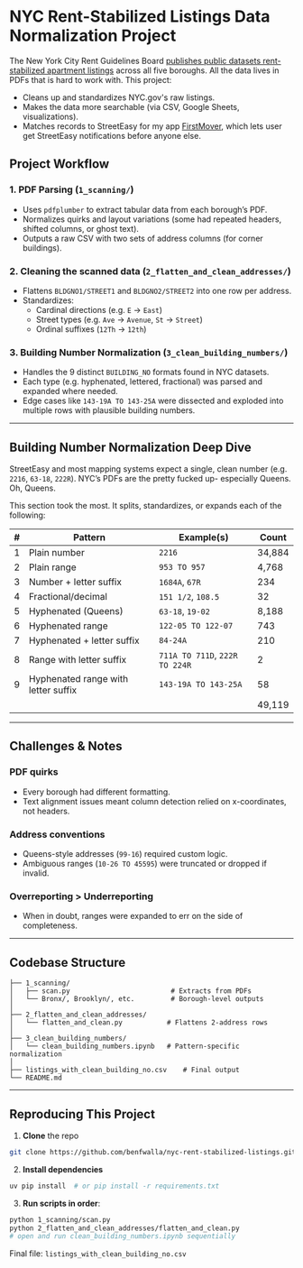 # NYC Rent-Stabilized Listings Data Normalization Project

The New York City Rent Guidelines Board [publishes public datasets rent-stabilized apartment listings](https://rentguidelinesboard.cityofnewyork.us/resources/rent-stabilized-building-lists/)
across all five boroughs. All the data lives in PDFs that is hard to work with. This project:
* Cleans up and standardizes NYC.gov's raw listings.
* Makes the data more searchable (via CSV, Google Sheets, visualizations).
* Matches records to StreetEasy for my app [FirstMover](https://www.firstmovernyc.com/), which lets user get StreetEasy
notifications before anyone else.

## Project Workflow

### 1. PDF Parsing (`1_scanning/`)

* Uses `pdfplumber` to extract tabular data from each borough’s PDF.
* Normalizes quirks and layout variations (some had repeated headers, shifted columns, or ghost text).
* Outputs a raw CSV with two sets of address columns (for corner buildings).

### 2. Cleaning the scanned data (`2_flatten_and_clean_addresses/`)

* Flattens `BLDGNO1/STREET1` and `BLDGNO2/STREET2` into one row per address.
* Standardizes:
  * Cardinal directions (e.g. `E` → `East`)
  * Street types (e.g. `Ave` → `Avenue`, `St` → `Street`)
  * Ordinal suffixes (`12Th` → `12th`)

### 3. Building Number Normalization (`3_clean_building_numbers/`)
* Handles the 9 distinct `BUILDING_NO` formats found in NYC datasets.
* Each type (e.g. hyphenated, lettered, fractional) was parsed and expanded where needed.
* Edge cases like `143-19A TO 143-25A` were dissected and exploded into multiple rows with plausible building numbers.

---

## Building Number Normalization Deep Dive

StreetEasy and most mapping systems expect a single, clean number (e.g. `2216`, `63-18`, `222R`). NYC’s PDFs are the 
pretty fucked up- especially Queens. Oh, Queens.

This section took the most. It splits, standardizes, or expands each of the following:

| # | Pattern                             | Example(s)                     | Count  |
| - | ----------------------------------- | ------------------------------ |--------|
| 1 | Plain number                        | `2216`                         | 34,884 |
| 2 | Plain range                         | `953 TO 957`                   | 4,768  |
| 3 | Number + letter suffix              | `1684A`, `67R`                 | 234    |
| 4 | Fractional/decimal                  | `151 1/2`, `108.5`             | 32     |
| 5 | Hyphenated (Queens)                 | `63-18`, `19-02`               | 8,188  |
| 6 | Hyphenated range                    | `122-05 TO 122-07`             | 743    |
| 7 | Hyphenated + letter suffix          | `84-24A`                       | 210    |
| 8 | Range with letter suffix            | `711A TO 711D`, `222R TO 224R` | 2      |
| 9 | Hyphenated range with letter suffix | `143-19A TO 143-25A`           | 58     |
|   |                                     |                                | 49,119 |

---

## Challenges & Notes

### PDF quirks
* Every borough had different formatting.
* Text alignment issues meant column detection relied on x-coordinates, not headers.

### Address conventions
* Queens-style addresses (`99-16`) required custom logic.
* Ambiguous ranges (`10-26 TO 45595`) were truncated or dropped if invalid.

### Overreporting > Underreporting
* When in doubt, ranges were expanded to err on the side of completeness.

---

## Codebase Structure

```
├── 1_scanning/
│   ├── scan.py                         # Extracts from PDFs
│   └── Bronx/, Brooklyn/, etc.         # Borough-level outputs
│
├── 2_flatten_and_clean_addresses/
│   └── flatten_and_clean.py           # Flattens 2-address rows
│
├── 3_clean_building_numbers/
│   └── clean_building_numbers.ipynb   # Pattern-specific normalization
│
├── listings_with_clean_building_no.csv    # Final output
└── README.md
```

---

## Reproducing This Project

1. **Clone** the repo

```bash
git clone https://github.com/benfwalla/nyc-rent-stabilized-listings.git
```

2. **Install dependencies**

```bash
uv pip install  # or pip install -r requirements.txt
```

3. **Run scripts in order**:

```bash
python 1_scanning/scan.py
python 2_flatten_and_clean_addresses/flatten_and_clean.py
# open and run clean_building_numbers.ipynb sequentially
```

Final file: `listings_with_clean_building_no.csv`
